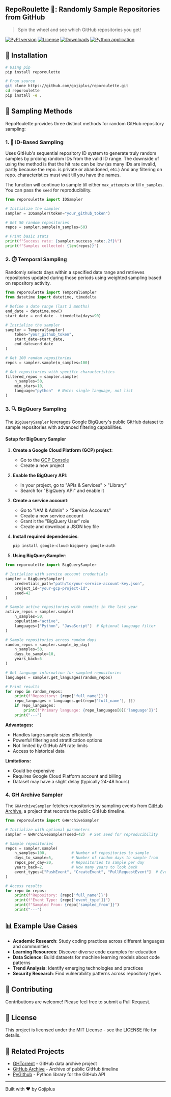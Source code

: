 ## RepoRoulette 🎲: Randomly Sample Repositories from GitHub

> Spin the wheel and see which GitHub repositories you get!

[![PyPI version](https://img.shields.io/pypi/v/reporoulette.svg)](https://pypi.org/project/reporoulette/)
[![License](https://img.shields.io/pypi/l/reporoulette.svg)](https://pypi.org/project/reporoulette/)
[![Downloads](https://static.pepy.tech/badge/reporoulette)](https://pepy.tech/project/reporoulette)
[![Python application](https://github.com/gojiplus/reporoulette/actions/workflows/python-app.yml/badge.svg)](https://github.com/gojiplus/reporoulette/actions/workflows/python-app.yml)

## 🚀 Installation

```bash
# Using pip
pip install reporoulette

# From source
git clone https://github.com/gojiplus/reporoulette.git
cd reporoulette
pip install -e .
```

## 📖 Sampling Methods

RepoRoulette provides three distinct methods for random GitHub repository sampling:

### 1. 🎯 ID-Based Sampling

Uses GitHub's sequential repository ID system to generate truly random samples by probing random IDs from the valid ID range. The downside of using the method is that the hit rate can be low (as many IDs are invalid, partly because the repo. is private or abandoned, etc.) And any filtering on repo. characteristics must wait till you have the names.

The function will continue to sample till either `max_attempts` or till `n_samples`. You can pass the `seed` for reproducibility.

```python
from reporoulette import IDSampler

# Initialize the sampler
sampler = IDSampler(token="your_github_token")

# Get 50 random repositories
repos = sampler.sample(n_samples=50)

# Print basic stats
print(f"Success rate: {sampler.success_rate:.2f}%")
print(f"Samples collected: {len(repos)}")
```

### 2. ⏱️ Temporal Sampling

Randomly selects days within a specified date range and retrieves repositories updated during those periods using weighted sampling based on repository activity. 

```python
from reporoulette import TemporalSampler
from datetime import datetime, timedelta

# Define a date range (last 3 months)
end_date = datetime.now()
start_date = end_date - timedelta(days=90)

# Initialize the sampler
sampler = TemporalSampler(
    token="your_github_token",
    start_date=start_date,
    end_date=end_date
)

# Get 100 random repositories
repos = sampler.sample(n_samples=100)

# Get repositories with specific characteristics
filtered_repos = sampler.sample(
    n_samples=50,
    min_stars=10,
    language="python"  # Note: single language, not list
)
```

### 3. 🔍 BigQuery Sampling

The `BigQuerySampler` leverages Google BigQuery's public GitHub dataset to sample repositories with advanced filtering capabilities.

#### Setup for BigQuery Sampler

1. **Create a Google Cloud Platform (GCP) project**:
   - Go to the [GCP Console](https://console.cloud.google.com/)
   - Create a new project

2. **Enable the BigQuery API**:
   - In your project, go to "APIs & Services" > "Library"
   - Search for "BigQuery API" and enable it

3. **Create a service account**:
   - Go to "IAM & Admin" > "Service Accounts"
   - Create a new service account
   - Grant it the "BigQuery User" role
   - Create and download a JSON key file

4. **Install required dependencies**:
   ```bash
   pip install google-cloud-bigquery google-auth
   ```

5. **Using BigQuerySampler**:

```python
from reporoulette import BigQuerySampler

# Initialize with service account credentials
sampler = BigQuerySampler(
    credentials_path="path/to/your-service-account-key.json",
    project_id="your-gcp-project-id",
    seed=42
)

# Sample active repositories with commits in the last year
active_repos = sampler.sample(
    n_samples=50,
    population="active",
    languages=["Python", "JavaScript"]  # Optional language filter
)

# Sample repositories across random days
random_repos = sampler.sample_by_day(
    n_samples=50,
    days_to_sample=10,
    years_back=5
)

# Get language information for sampled repositories
languages = sampler.get_languages(random_repos)

# Print results
for repo in random_repos:
    print(f"Repository: {repo['full_name']}")
    repo_languages = languages.get(repo['full_name'], [])
    if repo_languages:
        print(f"Primary language: {repo_languages[0]['language']}")
    print("---")
```

**Advantages:**
- Handles large sample sizes efficiently
- Powerful filtering and stratification options
- Not limited by GitHub API rate limits
- Access to historical data

**Limitations:**
- Could be expensive
- Requires Google Cloud Platform account and billing
- Dataset may have a slight delay (typically 24-48 hours)

### 4. GH Archive Sampler

The `GHArchiveSampler` fetches repositories by sampling events from [GitHub Archive](https://www.gharchive.org/), a project that records the public GitHub timeline.

```python
from reporoulette import GHArchiveSampler

# Initialize with optional parameters
sampler = GHArchiveSampler(seed=42)  # Set seed for reproducibility

# Sample repositories
repos = sampler.sample(
    n_samples=100,           # Number of repositories to sample
    days_to_sample=5,        # Number of random days to sample from
    repos_per_day=20,        # Repositories to sample per day
    years_back=2,            # How many years to look back
    event_types=["PushEvent", "CreateEvent", "PullRequestEvent"]  # Event types to consider
)

# Access results
for repo in repos:
    print(f"Repository: {repo['full_name']}")
    print(f"Event Type: {repo['event_type']}")
    print(f"Sampled From: {repo['sampled_from']}")
    print("---")
```


## 📊 Example Use Cases

- **Academic Research**: Study coding practices across different languages and communities
- **Learning Resources**: Discover diverse code examples for education
- **Data Science**: Build datasets for machine learning models about code patterns
- **Trend Analysis**: Identify emerging technologies and practices
- **Security Research**: Find vulnerability patterns across repository types

## 🤝 Contributing

Contributions are welcome! Please feel free to submit a Pull Request.

## 📜 License

This project is licensed under the MIT License - see the LICENSE file for details.

## 🔗 Related Projects

- [GHTorrent](https://ghtorrent.org/) - GitHub data archive project
- [GitHub Archive](https://www.githubarchive.org/) - Archive of public GitHub timeline
- [PyGithub](https://github.com/PyGithub/PyGithub) - Python library for the GitHub API

---

Built with ❤️ by Gojiplus
